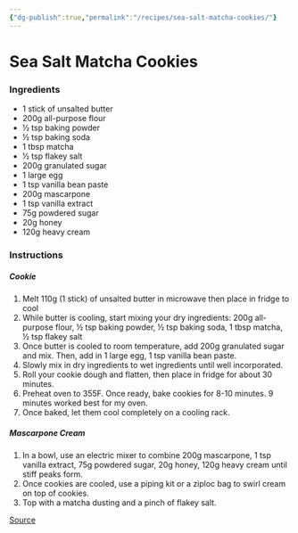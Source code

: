 ```yaml
---
{"dg-publish":true,"permalink":"/recipes/sea-salt-matcha-cookies/"}
---
```


# Sea Salt Matcha Cookies
### Ingredients
- 1 stick of unsalted butter
- 200g all-purpose flour
- ½ tsp baking powder
- ½ tsp baking soda
- 1 tbsp matcha
- ½ tsp flakey salt
- 200g granulated sugar
- 1 large egg
- 1 tsp vanilla bean paste
- 200g mascarpone
- 1 tsp vanilla extract
- 75g powdered sugar
- 20g honey
- 120g heavy cream
### Instructions
##### Cookie  
1. Melt 110g (1 stick) of unsalted butter in microwave then place in fridge to cool  
2. While butter is cooling, start mixing your dry ingredients: 200g all-purpose flour, ½ tsp baking powder, ½ tsp baking soda, 1 tbsp matcha, ½ tsp flakey salt  
3. Once butter is cooled to room temperature, add 200g granulated sugar and mix. Then, add in 1 large egg, 1 tsp vanilla bean paste.  
4. Slowly mix in dry ingredients to wet ingredients until well incorporated.  
5. Roll your cookie dough and flatten, then place in fridge for about 30 minutes.  
6. Preheat oven to 355F. Once ready, bake cookies for 8-10 minutes. 9 minutes worked best for my oven.  
7. Once baked, let them cool completely on a cooling rack.  
##### Mascarpone Cream  
1. In a bowl, use an electric mixer to combine 200g mascarpone, 1 tsp vanilla extract, 75g powdered sugar, 20g honey, 120g heavy cream until stiff peaks form.  
2. Once cookies are cooled, use a piping kit or a ziploc bag to swirl cream on top of cookies.  
3. Top with a matcha dusting and a pinch of flakey salt.

[Source](https://www.instagram.com/reel/C8nygGIxkQM/?utm_source=ig_web_copy_link&igsh=MzRlODBiNWFlZA==) 